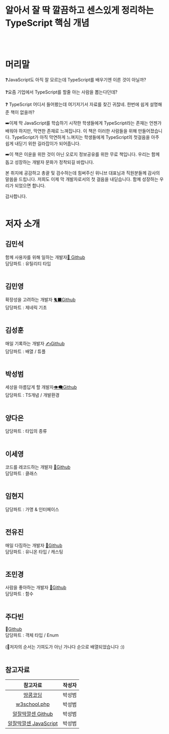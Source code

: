 # 알아서 잘 딱 깔끔하고 센스있게 정리하는 TypeScript 핵심 개념  
<br><br>

# 머리말

❓JavaScript도 아직 잘 모르는데 TypeScript를 배우기엔 이른 것이 아닐까?

❓요즘 기업에서 TypeScript를 할줄 아는 사람을 뽑는다던데? 

❓ TypeScript 어디서 들어봤는데 여기저기서 자료를 찾긴 귀찮네. 한번에 쉽게 설명해준 책이 없을까?

➡️이제 막 JavaScript를 학습하기 시작한 학생들에게 TypeScript라는 존재는 언젠가 배워야 하지만, 막연한 존재로 느껴집니다. 이 책은 이러한 사람들을 위해 만들어졌습니다. TypeScript가 아직 막연하게 느껴지는 학생들에게 TypeScript의 첫걸음을 아주 쉽게 내딛기 위한 길라잡이가 되어줍니다. 

➡️이 책은 이윤을 위한 것이 아닌 오로지 정보공유를 위한 무료 책입니다. 우리는 함께 돕고 성장하는 개발자 문화가 정착되길 바랍니다.

본 취지에 공감하고 총괄 및 검수하는데 힘써주신 위니브 대표님과 직원분들께 감사의 말씀을 드립니다. 저희도 이제 막 개발자로서의 첫 걸음을 내딛습니다. 함께 성장하는 우리가 되었으면 합니다.

감사합니다.
<br><br>

# 저자 소개 <br>

## **김민석** <br>
함께 사용자를 위해 일하는 개발자[🍓 Github](https://github.com/alstjr5949/) <br>
담당파트 : 유틸리티 타입 <br><br>
## **김민영** <br>
확장성을 고려하는 개발자 [🐈‍⬛Github](https://github.com/BradleyyKim)<br>
담당파트 : 제네릭 기초 <br><br>
## **김성훈** <br>
매일 기록하는 개발자 [✍️Github](https://github.com/tada-js)<br>
담당파트 : 배열 / 튜플 <br><br>
## **박성범** <br>
세상을 아름답게 할 개발자[👁️‍🗨️Github](https://github.com/WannabeCM)<br>
담당파트 : TS개념 / 개발환경 <br><br>
## **양다은** <br>
담당파트 : 타입의 종류 <br><br>
## **이세영** <br>
코드를 레코드하는 개발자 [🔮Github](https://github.com/sweeeeetpotato)<br>
담당파트 : 클래스 <br><br>
## **임현지** <br>
담당파트 : 가명 & 인터페이스 <br><br>
## **전유진** <br>
매일 다짐하는 개발자 [🐰Github](https://github.com/ujin16)<br>
담당파트 : 유니온 타입 / 캐스팅 <br><br>
## **조민경** <br>
사람을 좋아하는 개발자 [🖤Github](https://github.com/minkyeongJ)<br>
담당파트 : 함수 <br><br>
## **주다빈** <br>
👾[Github](https://github.com/joodb)<br>
담당파트 : 객체 타입 / Enum <br><br>
(💁저자의 순서는 기여도가 아닌 가나다 순으로 배열되었습니다 :))
<br><br>

## 참고자료
|참고자료|작성자|
|:---:|:---:|
|[땅콩코딩](https://www.youtube.com/c/땅콩코딩)|박성범|
|[w3school.php](https://www.w3schools.com/typescript/typescript_getstarted.php)|박성범|
|[알잘딱깔센 Github](https://paullabworkspace.notion.site/GitHub-435ec8074bcf4353afb947f601a030dfd)|박성범|
|[알잘딱깔센 JavaScript](https://paullabworkspace.notion.site/GitHub-435ec8074bcf4353afb947f601a030dfd)|박성범|
